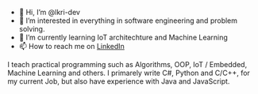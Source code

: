 - 👋 Hi, I’m @lkri-dev
- 👀 I’m interested in everything in software engineering and problem solving.
- 🌱 I’m currently learning IoT architechture and Machine Learning
- 📫 How to reach me on [LinkedIn](https://www.linkedin.com/in/laerkebkristensen/)

I teach practical programming such as Algorithms, OOP, IoT / Embedded, Machine Learning and others.
I primarely write C#, Python and C/C++, for my current Job, but also have experience with Java and JavaScript.

<!---
lkri-dev/lkri-dev is a ✨ special ✨ repository because its `README.md` (this file) appears on your GitHub profile.
You can click the Preview link to take a look at your changes.
--->
